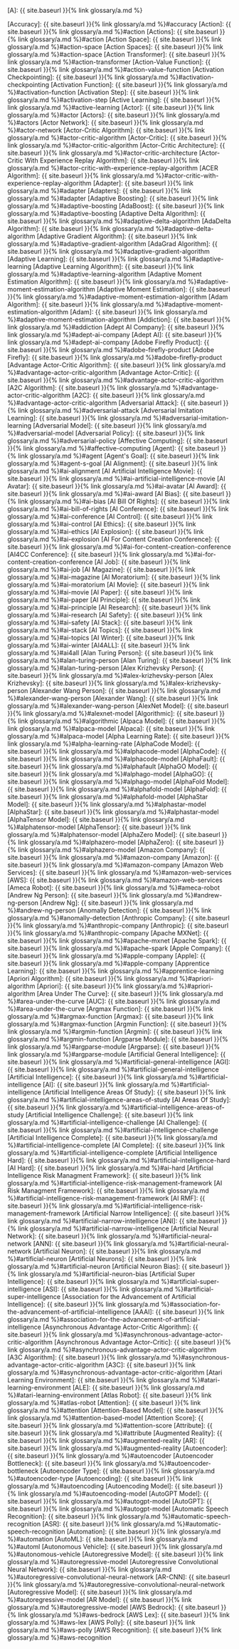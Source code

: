 [A]: {{ site.baseurl }}{% link glossary/a.md %}

[Accuracy]: {{ site.baseurl }}{% link glossary/a.md %}#accuracy
[Action]: {{ site.baseurl }}{% link glossary/a.md %}#action
[Actions]: {{ site.baseurl }}{% link glossary/a.md %}#action
[Action Space]: {{ site.baseurl }}{% link glossary/a.md %}#action-space
[Action Spaces]: {{ site.baseurl }}{% link glossary/a.md %}#action-space
[Action Transformer]: {{ site.baseurl }}{% link glossary/a.md %}#action-transformer
[Action-Value Function]: {{ site.baseurl }}{% link glossary/a.md %}#action-value-function
[Activation Checkpointing]: {{ site.baseurl }}{% link glossary/a.md %}#activation-checkpointing
[Activation Function]: {{ site.baseurl }}{% link glossary/a.md %}#activation-function
[Activation Step]: {{ site.baseurl }}{% link glossary/a.md %}#activation-step
[Active Learning]: {{ site.baseurl }}{% link glossary/a.md %}#active-learning
[Actor]: {{ site.baseurl }}{% link glossary/a.md %}#actor
[Actors]: {{ site.baseurl }}{% link glossary/a.md %}#actors
[Actor Network]: {{ site.baseurl }}{% link glossary/a.md %}#actor-network
[Actor-Critic Algorithm]: {{ site.baseurl }}{% link glossary/a.md %}#actor-critic-algorithm
[Actor-Critic]: {{ site.baseurl }}{% link glossary/a.md %}#actor-critic-algorithm
[Actor-Critic Architecture]: {{ site.baseurl }}{% link glossary/a.md %}#actor-critic-architecture
[Actor-Critic With Experience Replay Algorithm]: {{ site.baseurl }}{% link glossary/a.md %}#actor-critic-with-experience-replay-algorithm
[ACER Algorithm]: {{ site.baseurl }}{% link glossary/a.md %}#actor-critic-with-experience-replay-algorithm
[Adapter]: {{ site.baseurl }}{% link glossary/a.md %}#adapter
[Adapters]: {{ site.baseurl }}{% link glossary/a.md %}#adapter
[Adaptive Boosting]: {{ site.baseurl }}{% link glossary/a.md %}#adaptive-boosting
[AdaBoost]: {{ site.baseurl }}{% link glossary/a.md %}#adaptive-boosting
[Adaptive Delta Algorithm]: {{ site.baseurl }}{% link glossary/a.md %}#adaptive-delta-algorithm
[AdaDelta Algorithm]: {{ site.baseurl }}{% link glossary/a.md %}#adaptive-delta-algorithm
[Adaptive Gradient Algorithm]: {{ site.baseurl }}{% link glossary/a.md %}#adaptive-gradient-algorithm
[AdaGrad Algorithm]: {{ site.baseurl }}{% link glossary/a.md %}#adaptive-gradient-algorithm
[Adaptive Learning]: {{ site.baseurl }}{% link glossary/a.md %}#adaptive-learning
[Adaptive Learning Algorithm]: {{ site.baseurl }}{% link glossary/a.md %}#adaptive-learning-algorithm
[Adaptive Moment Estimation Algorithm]: {{ site.baseurl }}{% link glossary/a.md %}#adaptive-moment-estimation-algorithm
[Adaptive Moment Estimation]: {{ site.baseurl }}{% link glossary/a.md %}#adaptive-moment-estimation-algorithm
[Adam Algorithm]: {{ site.baseurl }}{% link glossary/a.md %}#adaptive-moment-estimation-algorithm
[Adam]: {{ site.baseurl }}{% link glossary/a.md %}#adaptive-moment-estimation-algorithm
[Addiction]: {{ site.baseurl }}{% link glossary/a.md %}#addiction
[Adept AI Company]: {{ site.baseurl }}{% link glossary/a.md %}#adept-ai-company
[Adept AI]: {{ site.baseurl }}{% link glossary/a.md %}#adept-ai-company
[Adobe Firefly Product]: {{ site.baseurl }}{% link glossary/a.md %}#adobe-firefly-product
[Adobe Firefly]: {{ site.baseurl }}{% link glossary/a.md %}#adobe-firefly-product
[Advantage Actor-Critic Algorithm]: {{ site.baseurl }}{% link glossary/a.md %}#advantage-actor-critic-algorithm
[Advantage Actor-Critic]: {{ site.baseurl }}{% link glossary/a.md %}#advantage-actor-critic-algorithm
[A2C Algorithm]: {{ site.baseurl }}{% link glossary/a.md %}#advantage-actor-critic-algorithm
[A2C]: {{ site.baseurl }}{% link glossary/a.md %}#advantage-actor-critic-algorithm
[Adversarial Attack]: {{ site.baseurl }}{% link glossary/a.md %}#adversarial-attack
[Adversarial Imitation Learning]: {{ site.baseurl }}{% link glossary/a.md %}#adversarial-imitation-learning
[Adversarial Model]: {{ site.baseurl }}{% link glossary/a.md %}#adversarial-model
[Adversarial Policy]: {{ site.baseurl }}{% link glossary/a.md %}#adversarial-policy
[Affective Computing]: {{ site.baseurl }}{% link glossary/a.md %}#affective-computing
[Agent]: {{ site.baseurl }}{% link glossary/a.md %}#agent
[Agent's Goal]: {{ site.baseurl }}{% link glossary/a.md %}#agent-s-goal
[AI Alignment]: {{ site.baseurl }}{% link glossary/a.md %}#ai-alignment
[AI Artificial Intelligence Movie]: {{ site.baseurl }}{% link glossary/a.md %}#ai-artificial-intelligence-movie
[AI Avatar]: {{ site.baseurl }}{% link glossary/a.md %}#ai-avatar
[AI Award]: {{ site.baseurl }}{% link glossary/a.md %}#ai-award
[AI Bias]: {{ site.baseurl }}{% link glossary/a.md %}#ai-bias
[AI Bill Of Rights]: {{ site.baseurl }}{% link glossary/a.md %}#ai-bill-of-rights
[AI Conference]: {{ site.baseurl }}{% link glossary/a.md %}#ai-conference
[AI Control]: {{ site.baseurl }}{% link glossary/a.md %}#ai-control
[AI Ethics]: {{ site.baseurl }}{% link glossary/a.md %}#ai-ethics
[AI Explosion]: {{ site.baseurl }}{% link glossary/a.md %}#ai-explosion
[AI For Content Creation Conference]: {{ site.baseurl }}{% link glossary/a.md %}#ai-for-content-creation-conference
[AI4CC Conference]: {{ site.baseurl }}{% link glossary/a.md %}#ai-for-content-creation-conference
[AI Job]: {{ site.baseurl }}{% link glossary/a.md %}#ai-job
[AI Magazine]: {{ site.baseurl }}{% link glossary/a.md %}#ai-magazine
[AI Moratorium]: {{ site.baseurl }}{% link glossary/a.md %}#ai-moratorium
[AI Movie]: {{ site.baseurl }}{% link glossary/a.md %}#ai-movie
[AI Paper]: {{ site.baseurl }}{% link glossary/a.md %}#ai-paper
[AI Principle]: {{ site.baseurl }}{% link glossary/a.md %}#ai-principle
[AI Research]: {{ site.baseurl }}{% link glossary/a.md %}#ai-research
[AI Safety]: {{ site.baseurl }}{% link glossary/a.md %}#ai-safety
[AI Stack]: {{ site.baseurl }}{% link glossary/a.md %}#ai-stack
[AI Topics]: {{ site.baseurl }}{% link glossary/a.md %}#ai-topics
[AI Winter]: {{ site.baseurl }}{% link glossary/a.md %}#ai-winter
[AI4ALL]: {{ site.baseurl }}{% link glossary/a.md %}#ai4all
[Alan Turing Person]: {{ site.baseurl }}{% link glossary/a.md %}#alan-turing-person
[Alan Turing]: {{ site.baseurl }}{% link glossary/a.md %}#alan-turing-person
[Alex Krizhevsky Person]: {{ site.baseurl }}{% link glossary/a.md %}#alex-krizhevsky-person
[Alex Krizhevsky]: {{ site.baseurl }}{% link glossary/a.md %}#alex-krizhevsky-person
[Alexander Wang Person]: {{ site.baseurl }}{% link glossary/a.md %}#alexander-wang-person
[Alexander Wang]: {{ site.baseurl }}{% link glossary/a.md %}#alexander-wang-person
[AlexNet Model]: {{ site.baseurl }}{% link glossary/a.md %}#alexnet-model
[Algorithmic]: {{ site.baseurl }}{% link glossary/a.md %}#algorithmic
[Alpaca Model]: {{ site.baseurl }}{% link glossary/a.md %}#alpaca-model
[Alpaca]: {{ site.baseurl }}{% link glossary/a.md %}#alpaca-model
[Alpha Learning Rate]: {{ site.baseurl }}{% link glossary/a.md %}#alpha-learning-rate
[AlphaCode Model]: {{ site.baseurl }}{% link glossary/a.md %}#alphacode-model
[AlphaCode]: {{ site.baseurl }}{% link glossary/a.md %}#alphacode-model
[AlphaFault]: {{ site.baseurl }}{% link glossary/a.md %}#alphafault
[AlphaGO Model]: {{ site.baseurl }}{% link glossary/a.md %}#alphago-model
[AlphaGO]: {{ site.baseurl }}{% link glossary/a.md %}#alphago-model
[AlphaFold Model]: {{ site.baseurl }}{% link glossary/a.md %}#alphafold-model
[AlphaFold]: {{ site.baseurl }}{% link glossary/a.md %}#alphafold-model
[AlphaStar Model]: {{ site.baseurl }}{% link glossary/a.md %}#alphastar-model
[AlphaStar]: {{ site.baseurl }}{% link glossary/a.md %}#alphastar-model
[AlphaTensor Model]: {{ site.baseurl }}{% link glossary/a.md %}#alphatensor-model
[AlphaTensor]: {{ site.baseurl }}{% link glossary/a.md %}#alphatensor-model
[AlphaZero Model]: {{ site.baseurl }}{% link glossary/a.md %}#alphazero-model
[AlphaZero]: {{ site.baseurl }}{% link glossary/a.md %}#alphazero-model
[Amazon Company]: {{ site.baseurl }}{% link glossary/a.md %}#amazon-company
[Amazon]: {{ site.baseurl }}{% link glossary/a.md %}#amazon-company
[Amazon Web Services]: {{ site.baseurl }}{% link glossary/a.md %}#amazon-web-services
[AWS]: {{ site.baseurl }}{% link glossary/a.md %}#amazon-web-services
[Ameca Robot]: {{ site.baseurl }}{% link glossary/a.md %}#ameca-robot
[Andrew Ng Person]: {{ site.baseurl }}{% link glossary/a.md %}#andrew-ng-person
[Andrew Ng]: {{ site.baseurl }}{% link glossary/a.md %}#andrew-ng-person
[Anomally Detection]: {{ site.baseurl }}{% link glossary/a.md %}#anomally-detection
[Anthropic Company]: {{ site.baseurl }}{% link glossary/a.md %}#anthropic-company
[Anthropic]: {{ site.baseurl }}{% link glossary/a.md %}#anthropic-company
[Apache MXNet]: {{ site.baseurl }}{% link glossary/a.md %}#apache-mxnet
[Apache Spark]: {{ site.baseurl }}{% link glossary/a.md %}#apache-spark
[Apple Company]: {{ site.baseurl }}{% link glossary/a.md %}#apple-company
[Apple]: {{ site.baseurl }}{% link glossary/a.md %}#apple-company
[Apprentice Learning]: {{ site.baseurl }}{% link glossary/a.md %}#apprentice-learning
[Apriori Algorithm]: {{ site.baseurl }}{% link glossary/a.md %}#apriori-algorithm
[Apriori]: {{ site.baseurl }}{% link glossary/a.md %}#apriori-algorithm
[Area Under The Curve]: {{ site.baseurl }}{% link glossary/a.md %}#area-under-the-curve
[AUC]: {{ site.baseurl }}{% link glossary/a.md %}#area-under-the-curve
[Argmax Function]: {{ site.baseurl }}{% link glossary/a.md %}#argmax-function
[Argmax]: {{ site.baseurl }}{% link glossary/a.md %}#argmax-function
[Argmin Function]: {{ site.baseurl }}{% link glossary/a.md %}#argmin-function
[Argmin]: {{ site.baseurl }}{% link glossary/a.md %}#argmin-function
[Argparse Module]: {{ site.baseurl }}{% link glossary/a.md %}#argparse-module
[Argparse]: {{ site.baseurl }}{% link glossary/a.md %}#argparse-module
[Artificial General Intelligence]: {{ site.baseurl }}{% link glossary/a.md %}#artificial-general-intelligence
[AGI]: {{ site.baseurl }}{% link glossary/a.md %}#artificial-general-intelligence
[Artificial Intelligence]: {{ site.baseurl }}{% link glossary/a.md %}#artificial-intelligence
[AI]: {{ site.baseurl }}{% link glossary/a.md %}#artificial-intelligence
[Artificial Intelligence Areas Of Study]: {{ site.baseurl }}{% link glossary/a.md %}#artificial-intelligence-areas-of-study
[AI Areas Of Study]: {{ site.baseurl }}{% link glossary/a.md %}#artificial-intelligence-areas-of-study
[Artificial Intelligence Challenge]: {{ site.baseurl }}{% link glossary/a.md %}#artificial-intelligence-challenge
[AI Challenge]: {{ site.baseurl }}{% link glossary/a.md %}#artificial-intelligence-challenge
[Artificial Intelligence Complete]: {{ site.baseurl }}{% link glossary/a.md %}#artificial-intelligence-complete
[AI Complete]: {{ site.baseurl }}{% link glossary/a.md %}#artificial-intelligence-complete
[Artificial Intelligence Hard]: {{ site.baseurl }}{% link glossary/a.md %}#artificial-intelligence-hard
[AI Hard]: {{ site.baseurl }}{% link glossary/a.md %}#ai-hard
[Artificial Intelligence Risk Managment Framework]: {{ site.baseurl }}{% link glossary/a.md %}#artificial-intelligence-risk-management-framework
[AI Risk Managment Framework]: {{ site.baseurl }}{% link glossary/a.md %}#artificial-intelligence-risk-management-framework
[AI RMF]: {{ site.baseurl }}{% link glossary/a.md %}#artificial-intelligence-risk-management-framework
[Artificial Narrow Intelligence]: {{ site.baseurl }}{% link glossary/a.md %}#artificial-narrow-intelligence
[ANI]: {{ site.baseurl }}{% link glossary/a.md %}#artificial-narrow-intelligence
[Artificial Neural Network]: {{ site.baseurl }}{% link glossary/a.md %}#artificial-neural-network
[ANN]: {{ site.baseurl }}{% link glossary/a.md %}#artificial-neural-network
[Artificial Neuron]: {{ site.baseurl }}{% link glossary/a.md %}#artificial-neuron
[Artificial Neurons]: {{ site.baseurl }}{% link glossary/a.md %}#artificial-neuron
[Artificial Neuron Bias]: {{ site.baseurl }}{% link glossary/a.md %}#artificial-neuron-bias
[Artificial Super Intelligence]: {{ site.baseurl }}{% link glossary/a.md %}#artificial-super-intelligence
[ASI]: {{ site.baseurl }}{% link glossary/a.md %}#artificial-super-intelligence
[Association for the Advancement of Artificial Intelligence]: {{ site.baseurl }}{% link glossary/a.md %}#association-for-the-advancement-of-artificial-intelligence
[AAAI]: {{ site.baseurl }}{% link glossary/a.md %}#association-for-the-advancement-of-artificial-intelligence
[Asynchronous Advantage Actor-Critic Algorithm]: {{ site.baseurl }}{% link glossary/a.md %}#asynchronous-advantage-actor-critic-algorithm
[Asynchronous Advantage Actor-Critic]: {{ site.baseurl }}{% link glossary/a.md %}#asynchronous-advantage-actor-critic-algorithm
[A3C Algorithm]: {{ site.baseurl }}{% link glossary/a.md %}#asynchronous-advantage-actor-critic-algorithm
[A3C]: {{ site.baseurl }}{% link glossary/a.md %}#asynchronous-advantage-actor-critic-algorithm
[Atari Learning Environment]: {{ site.baseurl }}{% link glossary/a.md %}#atari-learning-environment
[ALE]: {{ site.baseurl }}{% link glossary/a.md %}#atari-learning-environment
[Atlas Robot]: {{ site.baseurl }}{% link glossary/a.md %}#atlas-robot
[Attention]: {{ site.baseurl }}{% link glossary/a.md %}#attention
[Attention-Based Model]: {{ site.baseurl }}{% link glossary/a.md %}#attention-based-model
[Attention Score]: {{ site.baseurl }}{% link glossary/a.md %}#attention-score
[Attribute]: {{ site.baseurl }}{% link glossary/a.md %}#attribute
[Augmented Reality]: {{ site.baseurl }}{% link glossary/a.md %}#augmented-reality
[AR]: {{ site.baseurl }}{% link glossary/a.md %}#augmented-reality
[Autoencoder]: {{ site.baseurl }}{% link glossary/a.md %}#autoencoder
[Autoencoder Bottleneck]: {{ site.baseurl }}{% link glossary/a.md %}#autoencoder-bottleneck
[Autoencoder Type]: {{ site.baseurl }}{% link glossary/a.md %}#autoencoder-type
[Autoencoding]: {{ site.baseurl }}{% link glossary/a.md %}#autoencoding
[Autoencoding Model]: {{ site.baseurl }}{% link glossary/a.md %}#autoencoding-model
[AutoGPT Model]: {{ site.baseurl }}{% link glossary/a.md %}#autogpt-model
[AutoGPT]: {{ site.baseurl }}{% link glossary/a.md %}#autogpt-model
[Automatic Speech Recognition]: {{ site.baseurl }}{% link glossary/a.md %}#automatic-speech-recognition
[ASR]: {{ site.baseurl }}{% link glossary/a.md %}#automatic-speech-recognition
[Automation]: {{ site.baseurl }}{% link glossary/a.md %}#automation
[AutoML]: {{ site.baseurl }}{% link glossary/a.md %}#automl
[Autonomous Vehicle]: {{ site.baseurl }}{% link glossary/a.md %}#autonomous-vehicle
[Autoregressive Model]: {{ site.baseurl }}{% link glossary/a.md %}#autoregressive-model
[Autoregressive Convolutional Neural Network]: {{ site.baseurl }}{% link glossary/a.md %}#autoregressive-convolutional-neural-network
[AR-CNN]: {{ site.baseurl }}{% link glossary/a.md %}#autoregressive-convolutional-neural-network
[Autoregressive Model]: {{ site.baseurl }}{% link glossary/a.md %}#autoregressive-model
[AR Model]: {{ site.baseurl }}{% link glossary/a.md %}#autoregressive-model
[AWS Bedrock]: {{ site.baseurl }}{% link glossary/a.md %}#aws-bedrock
[AWS Lex]: {{ site.baseurl }}{% link glossary/a.md %}#aws-lex
[AWS Polly]: {{ site.baseurl }}{% link glossary/a.md %}#aws-polly
[AWS Recognition]: {{ site.baseurl }}{% link glossary/a.md %}#aws-recognition
